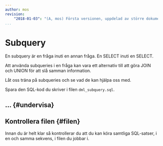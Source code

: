 ```yaml
---
author: mos
revision:
    "2018-01-03": "(A, mos) Första versionen, uppdelad av större dokument."
...
```

Subquery
==================================

En subquery är en fråga inuti en annan fråga. En SELECT inuti en SELECT.

Att använda subqueries i en fråga kan vara ett alternativ till att göra JOIN och UNION för att slå samman information.

Låt oss träna på subqueries och se vad de kan hjälpa oss med.

Spara den SQL-kod du skriver i filen `dml_subquery.sql`.



... {#undervisa}
----------------------------------




Kontrollera filen {#filen}
----------------------------------

Innan du är helt klar så kontrollerar du att du kan köra samtliga SQL-satser, i en och samma sekvens, i filen du jobbar i.
